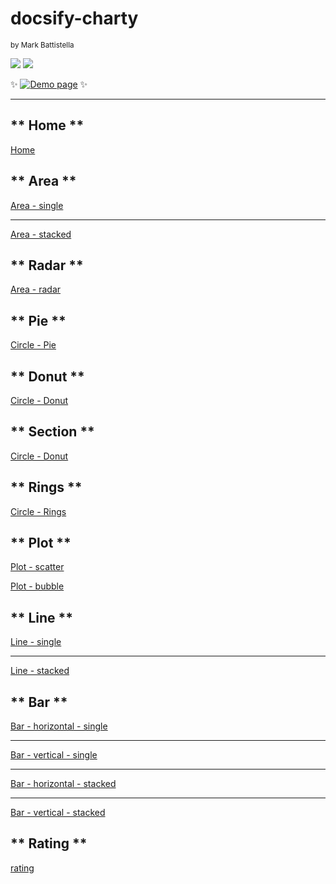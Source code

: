 

# docsify-charty

<small style="margin-bottom:2em;">by Mark Battistella</small>

[![](https://img.shields.io/badge/%20-@markbattistella-blue?logo=paypal&style=for-the-badge)](https://www.paypal.me/markbattistella/6AUD) [![](https://img.shields.io/badge/%20-buymeacoffee-black?logo=buy-me-a-coffee&style=for-the-badge)](https://www.buymeacoffee.com/markbattistella)

:sparkles: [![Demo page](https://img.shields.io/badge/demo-@markbattistella/docsify--pages/charty-1E5749?style=for-the-badge)](https://markbattistella.github.io/docsify-charty-docs/) :sparkles:

</div>

---

<!-- markdownlint-disable MD002 -->
<!-- tabs:start -->

## ** Home **

[Home](README.md ':include')

## ** Area **

[Area - single](pages/charty/area-single.md ':include')

---

[Area - stacked](pages/charty/area-stacked.md ':include')

## ** Radar **

[Area - radar](pages/charty/area-radar.md ':include')

## ** Pie **

[Circle - Pie](pages/charty/circle-pie.md ':include')

## ** Donut **

[Circle - Donut](pages/charty/circle-donut.md ':include')

## ** Section **

[Circle - Donut](pages/charty/circle-section.md ':include')

## ** Rings **

[Circle - Rings](pages/charty/circle-rings.md ':include')

## ** Plot **

[Plot - scatter](pages/charty/plot-scatter-point.md ':include')

[Plot - bubble](pages/charty/plot-scatter-bubble.md ':include')

## ** Line **

[Line - single](pages/charty/plot-line-single.md ':include')

---

[Line - stacked](pages/charty/plot-line-stacked.md ':include')

## ** Bar **

[Bar - horizontal - single](pages/charty/bar-horizontal-single.md ':include')

---

[Bar - vertical - single](pages/charty/bar-vertical-single.md ':include')

---

[Bar - horizontal - stacked](pages/charty/bar-horizontal-stacked.md ':include')

---

[Bar - vertical - stacked](pages/charty/bar-vertical-stacked.md ':include')

## ** Rating **

[rating](pages/charty/rating.md ':include')

<!-- tabs:end -->
